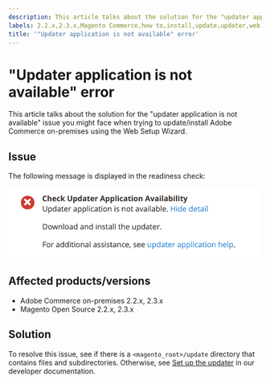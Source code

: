 ```yaml
---
description: This article talks about the solution for the "updater application is not available" issue you might face when trying to update/install Adobe Commerce on-premises using the Web Setup Wizard.
labels: 2.2.x,2.3.x,Magento Commerce,how to,install,update,updater,web setup wizard,Adobe Commerce,on-premises,Magento Open Source
title: '"Updater application is not available" error'
---
```


# "Updater application is not available" error

This article talks about the solution for the "updater application is not available" issue you might face when trying to update/install Adobe Commerce on-premises using the Web Setup Wizard.

## Issue

The following message is displayed in the readiness check:

![Screen_Shot_2019-08-29_at_1.39.12_PM.png](assets/Screen_Shot_2019-08-29_at_1.39.12_PM.png)

## Affected products/versions

* Adobe Commerce on-premises 2.2.x, 2.3.x
* Magento Open Source 2.2.x, 2.3.x


## Solution

To resolve this issue, see if there is a `<magento_root>/update` directory that contains files and subdirectories. Otherwise, see [Set up the updater](https://devdocs.magento.com/guides/v2.3/comp-mgr/updater/update-updater.html) in our developer documentation.